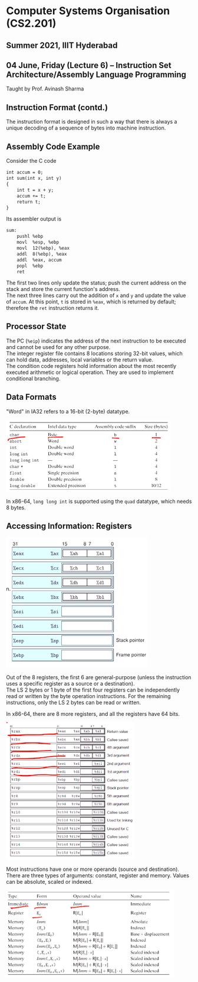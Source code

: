 # Computer Systems Organisation (CS2.201)
## Summer 2021, IIIT Hyderabad
## 04 June, Friday (Lecture 6) – Instruction Set Architecture/Assembly Language Programming

Taught by Prof. Avinash Sharma

## Instruction Format (contd.)
The instruction format is designed in such a way that there is always a unique decoding of a sequence of bytes into machine instruction.  

## Assembly Code Example
Consider the C code
    
    int accum = 0;
    int sum(int x, int y)
    {
        int t = x + y;
        accum += t;
        return t;
    }

Its assembler output is
    
    sum:
        pushl %ebp
        movl  %esp, %ebp
        movl  12(%ebp), %eax
        addl  8(%ebp), %eax
        addl  %eax, accum
        popl  %ebp
        ret
    
The first two lines only update the status; push the current address on the stack and store the current function's address.  
The next three lines carry out the addition of `x` and `y` and update the value of `accum`. At this point, `t` is stored in `%eax`, which is returned by default; therefore the `ret` instruction returns it.  

## Processor State
The PC (`%eip`) indicates the address of the next instruction to be executed and cannot be used for any other purpose.  
The integer register file contains 8 locations storing 32-bit values, which can hold data, addresses, local variables or the return value.  
The condition code registers hold information about the most recently executed arithmetic or logical operation. They are used to implement conditional branching.  

## Data Formats
"Word" in IA32 refers to a 16-bit (2-byte) datatype.

![Sizes of C Datatypes in IA32](sizes.png)  

In x86-64, `long long int` is supported using the `quad` datatype, which needs 8 bytes.  

## Accessing Information: Registers
![Registers in IA32](registers32.png)  

Out of the 8 registers, the first 6 are general-purpose (unless the instruction uses a specific register as a source or a destination).  
The LS 2 bytes or 1 byte of the first four registers can be independently read or written by the byte operation instructions. For the remaining instructions, only the LS 2 bytes can be read or written.  

In x86-64, there are 8 more registers, and all the registers have 64 bits.

![Registers in x86-64](registers64.png)  

Most instructions have one or more operands (source and destination).  
There are three types of arguments: constant, register and memory. Values can be absolute, scaled or indexed.

![Operands](operands.png)  
